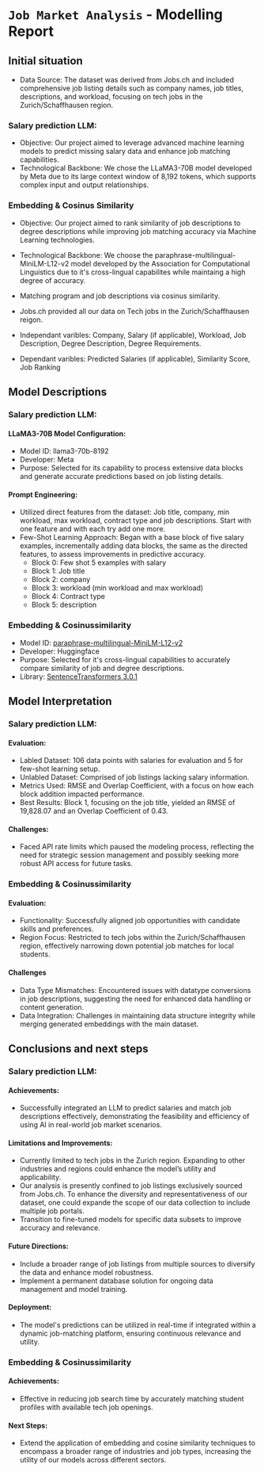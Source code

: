 # `Job Market Analysis` - Modelling Report
## Initial situation
- Data Source: The dataset was derived from Jobs.ch and included comprehensive job listing details such as company names, job titles, descriptions, and workload, focusing on tech jobs in the Zurich/Schaffhausen region.
### Salary prediction LLM:
- Objective: Our project aimed to leverage advanced machine learning models to predict missing salary data and enhance job matching capabilities.
- Technological Backbone: We chose the LLaMA3-70B model developed by Meta due to its large context window of 8,192 tokens, which supports complex input and output relationships.

### Embedding & Cosinus Similarity
- Objective: Our project aimed to rank similarity of job descriptions to degree descriptions while improving job matching accuracy via Machine Learning technologies.
- Technological Backbone: We choose the paraphrase-multilingual-MiniLM-L12-v2 model developed by the Association for Computational Linguistics due to it's cross-lingual capabilites while maintaing a high degree of accuracy.

- Matching program and job descriptions via cosinus similarity.
- Jobs.ch provided all our data on Tech jobs in the Zurich/Schaffhausen reigon.
- Independant varibles: Company, Salary (if applicable), Workload, Job Description, Degree Description, Degree Requirements. 
- Dependant varibles: Predicted Salaries (if applicable), Similarity Score, Job Ranking


## Model Descriptions
### Salary prediction LLM:
#### LLaMA3-70B Model Configuration:
- Model ID: llama3-70b-8192
- Developer: Meta
- Purpose: Selected for its capability to process extensive data blocks and generate accurate predictions based on job listing details.
#### Prompt Engineering:
- Utilized direct features from the dataset: Job title, company, min workload, max workload, contract type and job descriptions. Start with one feature and with each try add one more.
- Few-Shot Learning Approach: Began with a base block of five salary examples, incrementally adding data blocks, the same as the directed features, to assess improvements in predictive accuracy.
  - Block 0: Few shot 5 examples with salary 
  - Block 1: Job title 
  - Block 2: company 
  - Block 3: workload (min workload and max workload) 
  - Block 4: Contract type 
  - Block 5: description
### Embedding & Cosinussimilarity
- Model ID: [paraphrase-multilingual-MiniLM-L12-v2](https://huggingface.co/sentence-transformers/paraphrase-multilingual-MiniLM-L12-v2)
- Developer: Huggingface
- Purpose: Selected for it's cross-lingual capabilities to accurately compare similarity of job and degree descriptions.
- Library: [SentenceTransformers 3.0.1](https://www.sbert.net/)

<!---
## Results
Key figures dependent on the model and modelling objective

- RMSD, ROC/Lift-Charts, AUC, Confusion Matrix, Accuracy, Precision, Recall
- Coherence, Perplexity, ... 
- If applicable: analyses/plots of (hyper)parameter screenings
-->

## Model Interpretation
### Salary prediction LLM:
#### Evaluation:
- Labled Dataset: 106 data points with salaries for evaluation and 5 for few-shot learning setup.
- Unlabled Dataset: Comprised of job listings lacking salary information.
- Metrics Used: RMSE and Overlap Coefficient, with a focus on how each block addition impacted performance.
- Best Results: Block 1, focusing on the job title, yielded an RMSE of 19,828.07 and an Overlap Coefficient of 0.43.
#### Challenges:
- Faced API rate limits which paused the modeling process, reflecting the need for strategic session management and possibly seeking more robust API access for future tasks.

### Embedding & Cosinussimilarity
#### Evaluation:
- Functionality: Successfully aligned job opportunities with candidate skills and preferences.
- Region Focus: Restricted to tech jobs within the Zurich/Schaffhausen region, effectively narrowing down potential job matches for local students.
#### Challenges
- Data Type Mismatches: Encountered issues with datatype conversions in job descriptions, suggesting the need for enhanced data handling or content generation.
- Data Integration: Challenges in maintaining data structure integrity while merging generated embeddings with the main dataset.
## Conclusions and next steps
### Salary prediction LLM:
#### Achievements: 
- Successfully integrated an LLM to predict salaries and match job descriptions effectively, demonstrating the feasibility and efficiency of using AI in real-world job market scenarios.
#### Limitations and Improvements:
- Currently limited to tech jobs in the Zurich region. Expanding to other industries and regions could enhance the model’s utility and applicability.
- Our analysis is presently confined to job listings exclusively sourced from Jobs.ch. To enhance the diversity and representativeness of our dataset, one could expande the scope of our data collection to include multiple job portals.
- Transition to fine-tuned models for specific data subsets to improve accuracy and relevance.
#### Future Directions:
- Include a broader range of job listings from multiple sources to diversify the data and enhance model robustness.
- Implement a permanent database solution for ongoing data management and model training.
#### Deployment: 
- The model's predictions can be utilized in real-time if integrated within a dynamic job-matching platform, ensuring continuous relevance and utility.

### Embedding & Cosinussimilarity
#### Achievements:
- Effective in reducing job search time by accurately matching student profiles with available tech job openings.
#### Next Steps:
- Extend the application of embedding and cosine similarity techniques to encompass a broader range of industries and job types, increasing the utility of our models across different sectors.